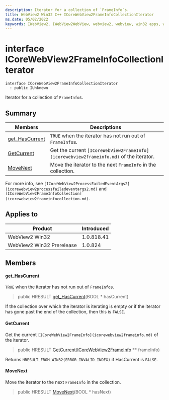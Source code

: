 ```yaml
---
description: Iterator for a collection of `FrameInfo`s.
title: WebView2 Win32 C++ ICoreWebView2FrameInfoCollectionIterator
ms.date: 05/02/2022
keywords: IWebView2, IWebView2WebView, webview2, webview, win32 apps, win32, edge, ICoreWebView2, ICoreWebView2Controller, browser control, edge html, ICoreWebView2FrameInfoCollectionIterator
---
```


# interface ICoreWebView2FrameInfoCollectionIterator

```
interface ICoreWebView2FrameInfoCollectionIterator
  : public IUnknown
```

Iterator for a collection of `FrameInfo`s.

## Summary

 Members                        | Descriptions
--------------------------------|---------------------------------------------
[get_HasCurrent](#get_hascurrent) | `TRUE` when the iterator has not run out of `FrameInfo`s.
[GetCurrent](#getcurrent) | Get the current `[ICoreWebView2FrameInfo](icorewebview2frameinfo.md)` of the iterator.
[MoveNext](#movenext) | Move the iterator to the next `FrameInfo` in the collection.

For more info, see `[ICoreWebView2ProcessFailedEventArgs2](icorewebview2processfailedeventargs2.md)` and `[ICoreWebView2FrameInfoCollection](icorewebview2frameinfocollection.md)`.

## Applies to

Product                         | Introduced
--------------------------------|---------------------------------------------
WebView2 Win32            |    1.0.818.41
WebView2 Win32 Prerelease |    1.0.824

## Members

#### get_HasCurrent

`TRUE` when the iterator has not run out of `FrameInfo`s.

> public HRESULT [get_HasCurrent](#get_hascurrent)(BOOL * hasCurrent)

If the collection over which the iterator is iterating is empty or if the iterator has gone past the end of the collection, then this is `FALSE`.

#### GetCurrent

Get the current `[ICoreWebView2FrameInfo](icorewebview2frameinfo.md)` of the iterator.

> public HRESULT [GetCurrent](#getcurrent)([ICoreWebView2FrameInfo](icorewebview2frameinfo.md) ** frameInfo)

Returns `HRESULT_FROM_WIN32(ERROR_INVALID_INDEX)` if HasCurrent is `FALSE`.

#### MoveNext

Move the iterator to the next `FrameInfo` in the collection.

> public HRESULT [MoveNext](#movenext)(BOOL * hasNext)

